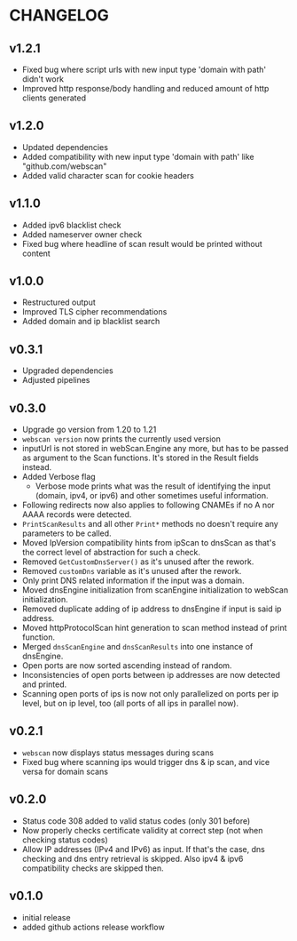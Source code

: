 # CHANGELOG

## v1.2.1
- Fixed bug where script urls with new input type 'domain with path' didn't work
- Improved http response/body handling and reduced amount of http clients generated

## v1.2.0
- Updated dependencies
- Added compatibility with new input type 'domain with path' like "github.com/webscan"
- Added valid character scan for cookie headers

## v1.1.0
- Added ipv6 blacklist check
- Added nameserver owner check
- Fixed bug where headline of scan result would be printed without content

## v1.0.0
- Restructured output
- Improved TLS cipher recommendations
- Added domain and ip blacklist search

## v0.3.1
- Upgraded dependencies
- Adjusted pipelines

## v0.3.0
- Upgrade go version from 1.20 to 1.21
- `webscan version` now prints the currently used version
- inputUrl is not stored in webScan.Engine any more, but has to be passed as argument to the Scan functions. It's stored in the Result fields instead.
- Added Verbose flag
  - Verbose mode prints what was the result of identifying the input (domain, ipv4, or ipv6) and other sometimes useful information.
- Following redirects now also applies to following CNAMEs if no A nor AAAA records were detected.
- `PrintScanResults` and all other `Print*` methods no doesn't require any parameters to be called.
- Moved IpVersion compatibility hints from ipScan to dnsScan as that's the correct level of abstraction for such a check.
- Removed `GetCustomDnsServer()` as it's unused after the rework.
- Removed `customDns` variable as it's unused after the rework.
- Only print DNS related information if the input was a domain.
- Moved dnsEngine initialization from scanEngine initialization to webScan initialization.
- Removed duplicate adding of ip address to dnsEngine if input is said ip address.
- Moved httpProtocolScan hint generation to scan method instead of print function.
- Merged `dnsScanEngine` and `dnsScanResults` into one instance of dnsEngine.
- Open ports are now sorted ascending instead of random.
- Inconsistencies of open ports between ip addresses are now detected and printed.
- Scanning open ports of ips is now not only parallelized on ports per ip level, but on ip level, too (all ports of all ips in parallel now).

## v0.2.1
- `webscan` now displays status messages during scans
- Fixed bug where scanning ips would trigger dns & ip scan, and vice versa for domain scans

## v0.2.0
- Status code 308 added to valid status codes (only 301 before)
- Now properly checks certificate validity at correct step (not when checking status codes)
- Allow IP addresses (IPv4 and IPv6) as input. If that's the case, dns checking and dns entry retrieval is skipped. Also ipv4 & ipv6 compatibility checks are skipped then.

## v0.1.0
- initial release
- added github actions release workflow
